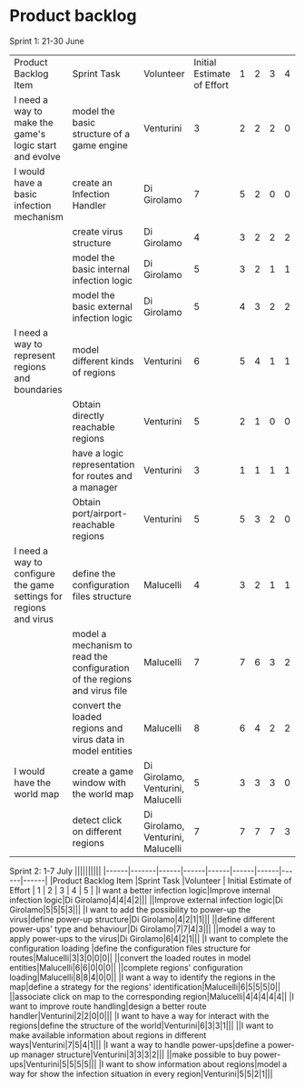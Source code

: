 # Product backlog

Sprint 1: 21-30 June

||||||||||
|------|-------|------|------|------|------|------|------|------|
|Product Backlog Item |Sprint Task |Volunteer | Initial Estimate of Effort | 1 | 2 | 3 | 4 | 5 |
|I need a way to make the game's logic start and evolve|model the basic structure of a game engine|Venturini|3|2|2|2|0|0|
|I would have a basic infection mechanism|create an Infection Handler|Di Girolamo|7|5|2|0|0|0|
||create virus structure|Di Girolamo|4|3|2|2|2|0|
||model the basic internal infection logic|Di Girolamo|5|3|2|1|1|0|
||model the basic external infection logic|Di Girolamo|5|4|3|2|2|0|
|I need a way to represent regions and boundaries|model different kinds of regions|Venturini|6|5|4|1|1|0|
||Obtain directly reachable regions|Venturini|5|2|1|0|0|0|
||have a logic representation for routes and a manager|Venturini|3|1|1|1|1|0|
||Obtain port/airport-reachable regions|Venturini|5|5|3|2|0|0|
|I need a way to configure the game settings for regions and virus|define the configuration files structure|Malucelli|4|3|2|1|1|0|
||model a mechanism to read the configuration of the regions and virus file|Malucelli|7|7|6|3|2|1|
||convert the loaded regions and virus data in model entities|Malucelli|8|6|4|2|2|0|
|I would have the world map|create a game window with the world map|Di Girolamo, Venturini, Malucelli|5|3|3|3|0|0|
||detect click on different regions|Di Girolamo, Venturini, Malucelli|7|7|7|7|3|0|

Sprint 2: 1-7 July
||||||||||
|------|-------|------|------|------|------|------|------|------|
|Product Backlog Item |Sprint Task |Volunteer | Initial Estimate of Effort | 1 | 2 | 3 | 4 | 5 |
|I want a better infection logic|Improve internal infection logic|Di Girolamo|4|4|4|2|||
||Improve external infection logic|Di Girolamo|5|5|5|3|||
|I want to add the possibility to power-up the virus|define power-up structure|Di Girolamo|4|2|1|1|||
||define different power-ups' type and behaviour|Di Girolamo|7|7|4|3|||
||model a way to apply power-ups to the virus|Di Girolamo|6|4|2|1|||
|I want to complete the configuration loading |define the configuration files structure for routes|Malucelli|3|3|0|0|0||
||convert the loaded routes in model entities|Malucelli|6|6|0|0|0||
||complete regions' configuration loading|Malucelli|8|8|4|0|0||
|I want a way to identify the regions in the map|define a strategy for the regions' identification|Malucelli|6|5|5|5|0||
||associate click on map to the corresponding region|Malucelli|4|4|4|4|4||
|I want to improve route handling|design a better route handler|Venturini|2|2|0|0|||
|I want to have a way for interact with the regions|define the structure of the world|Venturini|6|3|3|1|||
||I want to make available information about regions in different ways|Venturini|7|5|4|1|||
|I want a way to handle power-ups|define a power-up manager structure|Venturini|3|3|3|2|||
||make possible to buy power-ups|Venturini|5|5|5|5|||
|I want to show information about regions|model a way for show the infection situation in every region|Venturini|5|5|2|1|||
